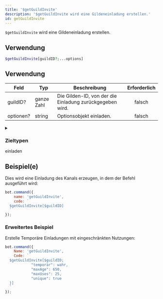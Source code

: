 ```yaml
---
title: '$getGuildInvite'
description: '$getGuildInvite wird eine Gildeneinladung erstellen.'
id: getGuildInvite
---
```


`$getGuildInvite` wird eine Gildeneinladung erstellen.

## Verwendung

```php
$getGuildInvite[guildID?;...options]
```

## Verwendung

| Feld      | Typ        | Beschreibung                                             | Erforderlich |
| --------- | ---------- | -------------------------------------------------------- |:------------:|
| guildID?  | ganze Zahl | Die Gilden-ID, von der die Einladung zurückgegeben wird. |    falsch    |
| optionen? | string     | Optionsobjekt einladen.                                  |    falsch    |

<details>
  <summary><h3> Zieltypen </h3> einladen</summary>

| Typ       | VALUE |
| --------- | ----- |
| STREAM    | 1     |
| ANWENDUNG | 2     |

</details>

## Beispiel(e)

Dies wird eine Einladung des Kanals erzeugen, in dem der Befehl ausgeführt wird:

```javascript
bot.command({
    name: 'getGuildInvite',
    code: `
  $getGuildInvite[$guildID]
  `
});
```

### Erweitertes Beispiel

Erstelle Temporäre Einladungen mit eingeschränkten Nutzungen:

```javascript
bot.command({
    Name: 'getGuildInvite',
    Code: `
  $getGuildInvite[$guildID;
            "temporär": wahr,
            "maxAge": 650,
            "maxUses": 25,
            "unique": true
  }]
  `
});
```
